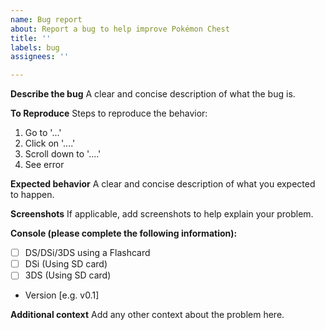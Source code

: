 ```yaml
---
name: Bug report
about: Report a bug to help improve Pokémon Chest
title: ''
labels: bug
assignees: ''

---
```


**Describe the bug**
A clear and concise description of what the bug is.

**To Reproduce**
Steps to reproduce the behavior:
1. Go to '...'
2. Click on '....'
3. Scroll down to '....'
4. See error

**Expected behavior**
A clear and concise description of what you expected to happen.

**Screenshots**
If applicable, add screenshots to help explain your problem.

**Console (please complete the following information):**
  - [ ] DS/DSi/3DS using a Flashcard
  - [ ] DSi (Using SD card)
  - [ ] 3DS (Using SD card)
- Version [e.g. v0.1]

**Additional context**
Add any other context about the problem here.
